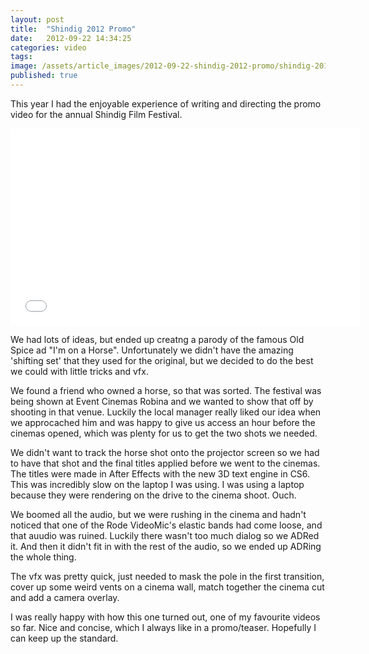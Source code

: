 ```yaml
---
layout: post
title:  "Shindig 2012 Promo"
date:   2012-09-22 14:34:25
categories: video
tags: 
image: /assets/article_images/2012-09-22-shindig-2012-promo/shindig-2012.jpg
published: true
---
```


This year I had the enjoyable experience of writing and directing the promo video for the annual Shindig Film Festival. 

<iframe width="560" height="315" src="//www.youtube.com/embed/MhNXXYaM7mA" frameborder="0" allowfullscreen></iframe>


We had lots of ideas, but ended up creatng a parody of the famous Old Spice ad "I'm on a Horse". Unfortunately we didn't have the amazing 'shifting set' that they used for the original, but we decided to do the best we could with little tricks and vfx.

We found a friend who owned a horse, so that was sorted. The festival was being shown at Event Cinemas Robina and we wanted to show that off by shooting in that venue. Luckily the local manager really liked our idea when we approcached him and was happy to give us access an hour before the cinemas opened, which was plenty for us to get the two shots we needed. 

We didn't want to track the horse shot onto the projector screen so we had to have that shot and the final titles applied before we went to the cinemas. The titles were made in After Effects with the new 3D text engine in CS6. This was incredibly slow on the laptop I was using. I was using a laptop because they were rendering on the drive to the cinema shoot. Ouch.

We boomed all the audio, but we were rushing in the cinema and hadn't noticed that one of the Rode VideoMic's elastic bands had come loose, and that auudio was ruined. Luckily there wasn't too much dialog so we ADRed it. And then it didn't fit in with the rest of the audio, so we ended up ADRing the whole thing. 

The vfx was pretty quick, just needed to mask the pole in the first transition, cover up some weird vents on a cinema wall, match together the cinema cut and add a camera overlay. 

I was really happy with how this one turned out, one of my favourite videos so far. Nice and concise, which I always like in a promo/teaser. Hopefully I can keep up the standard. 